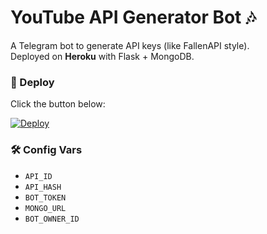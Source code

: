# YouTube API Generator Bot 🎶

A Telegram bot to generate API keys (like FallenAPI style).  
Deployed on **Heroku** with Flask + MongoDB.

### 🚀 Deploy
Click the button below:

[![Deploy](https://www.herokucdn.com/deploy/button.svg)](https://heroku.com/deploy?template=https://github.com/HeartKing88/SystemAPI)

### 🛠 Config Vars
- `API_ID`
- `API_HASH`
- `BOT_TOKEN`
- `MONGO_URL`
- `BOT_OWNER_ID`

